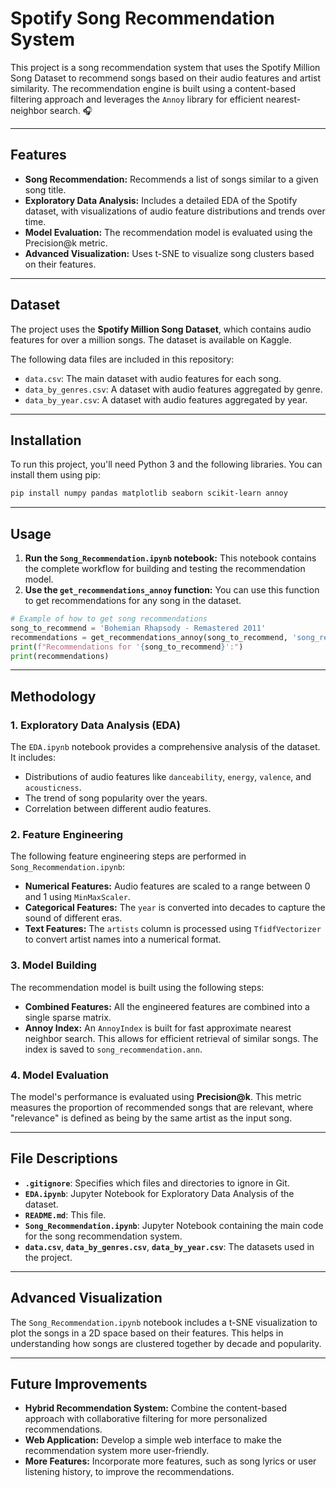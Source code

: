 # Spotify Song Recommendation System

This project is a song recommendation system that uses the Spotify Million Song Dataset to recommend songs based on their audio features and artist similarity. The recommendation engine is built using a content-based filtering approach and leverages the `Annoy` library for efficient nearest-neighbor search. 🎧

-----

## Features

  * **Song Recommendation:** Recommends a list of songs similar to a given song title.
  * **Exploratory Data Analysis:** Includes a detailed EDA of the Spotify dataset, with visualizations of audio feature distributions and trends over time.
  * **Model Evaluation:** The recommendation model is evaluated using the Precision@k metric.
  * **Advanced Visualization:** Uses t-SNE to visualize song clusters based on their features.

-----

## Dataset

The project uses the **Spotify Million Song Dataset**, which contains audio features for over a million songs. The dataset is available on Kaggle.

The following data files are included in this repository:

  * `data.csv`: The main dataset with audio features for each song.
  * `data_by_genres.csv`: A dataset with audio features aggregated by genre.
  * `data_by_year.csv`: A dataset with audio features aggregated by year.

-----

## Installation

To run this project, you'll need Python 3 and the following libraries. You can install them using pip:

```bash
pip install numpy pandas matplotlib seaborn scikit-learn annoy
```

-----

## Usage

1.  **Run the `Song_Recommendation.ipynb` notebook:** This notebook contains the complete workflow for building and testing the recommendation model.
2.  **Use the `get_recommendations_annoy` function:** You can use this function to get recommendations for any song in the dataset.

<!-- end list -->

```python
# Example of how to get song recommendations
song_to_recommend = 'Bohemian Rhapsody - Remastered 2011'
recommendations = get_recommendations_annoy(song_to_recommend, 'song_recommendation.ann', df)
print(f"Recommendations for '{song_to_recommend}':")
print(recommendations)
```

-----

## Methodology

### 1\. Exploratory Data Analysis (EDA)

The `EDA.ipynb` notebook provides a comprehensive analysis of the dataset. It includes:

  * Distributions of audio features like `danceability`, `energy`, `valence`, and `acousticness`.
  * The trend of song popularity over the years.
  * Correlation between different audio features.

### 2\. Feature Engineering

The following feature engineering steps are performed in `Song_Recommendation.ipynb`:

  * **Numerical Features:** Audio features are scaled to a range between 0 and 1 using `MinMaxScaler`.
  * **Categorical Features:** The `year` is converted into decades to capture the sound of different eras.
  * **Text Features:** The `artists` column is processed using `TfidfVectorizer` to convert artist names into a numerical format.

### 3\. Model Building

The recommendation model is built using the following steps:

  * **Combined Features:** All the engineered features are combined into a single sparse matrix.
  * **Annoy Index:** An `AnnoyIndex` is built for fast approximate nearest neighbor search. This allows for efficient retrieval of similar songs. The index is saved to `song_recommendation.ann`.

### 4\. Model Evaluation

The model's performance is evaluated using **Precision@k**. This metric measures the proportion of recommended songs that are relevant, where "relevance" is defined as being by the same artist as the input song.

-----

## File Descriptions

  * **`.gitignore`**: Specifies which files and directories to ignore in Git.
  * **`EDA.ipynb`**: Jupyter Notebook for Exploratory Data Analysis of the dataset.
  * **`README.md`**: This file.
  * **`Song_Recommendation.ipynb`**: Jupyter Notebook containing the main code for the song recommendation system.
  * **`data.csv`**, **`data_by_genres.csv`**, **`data_by_year.csv`**: The datasets used in the project.

-----

## Advanced Visualization

The `Song_Recommendation.ipynb` notebook includes a t-SNE visualization to plot the songs in a 2D space based on their features. This helps in understanding how songs are clustered together by decade and popularity.

-----

## Future Improvements

  * **Hybrid Recommendation System:** Combine the content-based approach with collaborative filtering for more personalized recommendations.
  * **Web Application:** Develop a simple web interface to make the recommendation system more user-friendly.
  * **More Features:** Incorporate more features, such as song lyrics or user listening history, to improve the recommendations.
